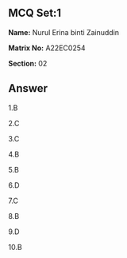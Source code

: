 ## MCQ Set:1

**Name:** Nurul Erina binti Zainuddin

**Matrix No:** A22EC0254

**Section:** 02

## Answer
1.B

2.C

3.C

4.B

5.B

6.D

7.C

8.B

9.D

10.B
